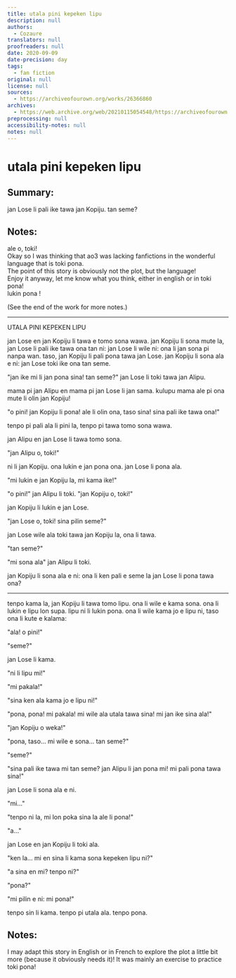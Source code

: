 ```yaml
---
title: utala pini kepeken lipu
description: null
authors:
  - Cozaure
translators: null
proofreaders: null
date: 2020-09-09
date-precision: day
tags:
  - fan fiction
original: null
license: null
sources:
  - https://archiveofourown.org/works/26366860
archives:
  - https://web.archive.org/web/20210115054548/https://archiveofourown.org/works/26366860
preprocessing: null
accessibility-notes: null
notes: null
---
```


# utala pini kepeken lipu

## Summary:

jan Lose li pali ike tawa jan Kopiju. tan seme?

## Notes:

ale o, toki!  \
Okay so I was thinking that ao3 was lacking fanfictions in the wonderful language that is toki pona.  \
The point of this story is obviously not the plot, but the language!  \
Enjoy it anyway, let me know what you think, either in english or in toki pona!  \
lukin pona !

(See the end of the work for more notes.)

---

UTALA PINI KEPEKEN LIPU
 
jan Lose en jan Kopiju li tawa e tomo sona wawa. jan Kopiju li sona mute la, jan Lose li pali ike tawa ona tan ni: jan Lose li wile ni: ona li jan sona pi nanpa wan. taso, jan Kopiju li pali pona tawa jan Lose. jan Kopiju li sona ala e ni: jan Lose toki ike ona tan seme.
 
"jan ike mi li jan pona sina! tan seme?" jan Lose li toki tawa jan Alipu.

mama pi jan Alipu en mama pi jan Lose li jan sama. kulupu mama ale pi ona mute li olin jan Kopiju!
 
"o pini! jan Kopiju li pona! ale li olin ona, taso sina! sina pali ike tawa ona!"
 
tenpo pi pali ala li pini la, tenpo pi tawa tomo sona wawa.
 
jan Alipu en jan Lose li tawa tomo sona.
 
"jan Alipu o, toki!"
 
ni li jan Kopiju. ona lukin e jan pona ona. jan Lose li pona ala.
 
"mi lukin e jan Kopiju la, mi kama ike!"
 
"o pini!" jan Alipu li toki. "jan Kopiju o, toki!"
 
jan Kopiju li lukin e jan Lose.
 
"jan Lose o, toki! sina pilin seme?"
 
jan Lose wile ala toki tawa jan Kopiju la, ona li tawa.
 
"tan seme?"
 
"mi sona ala" jan Alipu li toki.
 
jan Kopiju li sona ala e ni: ona li ken pali e seme la jan Lose li pona tawa ona?
 
---
 
tenpo kama la, jan Kopiju li tawa tomo lipu. ona li wile e kama sona. ona li lukin e lipu lon supa. lipu ni li lukin pona. ona li wile kama jo e lipu ni, taso ona li kute e kalama:
 
"ala! o pini!"
 
"seme?"
 
jan Lose li kama.
 
"ni li lipu mi!"
 
"mi pakala!"
 
"sina ken ala kama jo e lipu ni!"
 
"pona, pona! mi pakala! mi wile ala utala tawa sina! mi jan ike sina ala!"
 
"jan Kopiju o weka!"
 
"pona, taso… mi wile e sona… tan seme?"
 
"seme?"
 
"sina pali ike tawa mi tan seme? jan Alipu li jan pona mi! mi pali pona tawa sina!"
 
jan Lose li sona ala e ni.
 
"mi…"
 
"tenpo ni la, mi lon poka sina la ale li pona!"
 
"a…"
 
jan Lose en jan Kopiju li toki ala.
 
"ken la… mi en sina li kama sona kepeken lipu ni?"
 
"a sina en mi? tenpo ni?"
 
"pona?"
 
"mi pilin e ni: mi pona!"
 
tenpo sin li kama. tenpo pi utala ala. tenpo pona.

## Notes:

I may adapt this story in English or in French to explore the plot a little bit more (because it obviously needs it)! It was mainly an exercise to practice toki pona!

